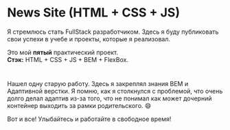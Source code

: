 

#  News Site (HTML + CSS + JS)



Я стремлюсь стать FullStack разработчиком.
Здесь я буду публиковать свои успехи в учебе и проекты, которые я реализовал.


Это мой **пятый** практический проект. \
**Стэк:** HTML + CSS + JS + BEM + FlexBox.
#


Нашел одну старую работу. Здесь я закреплял знания BEM и Адаптивной верстки. Я помню, как я столкнулся с проблемой, что очень долго делал адаптив из-за того, что не понимал как может дочерний контейнер выходить за рамки родительского. :smile: 


Вот и все! Улыбайтесь и работайте в свободное время!
